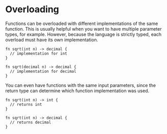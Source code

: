 # Overloading

Functions can be overloaded with different implementations of the same function. This is usually helpful when you want to have multiple parameter types, for example. However, because the language is strictly typed, each overload must have its own implementation.

```nc
fn sqrt(int n) -> decimal {
  // implementation for int
}

fn sqrt(decimal n) -> decimal {
  // implementation for decimal
}
```

You can even have functions with the same input parameters, since the return type can determine which function implementation was used.

```nc
fn sqrt(int n) -> int {
  // returns int
}

fn sqrt(int n) -> decimal {
  // returns decimal
}
```

